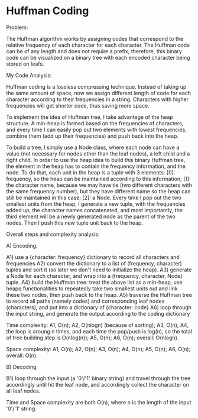 # Huffman Coding


Problem:

The Huffman algorithm works by assigning codes that correspond to the relative 
frequency of each character for each character. The Huffman code can be of any 
length and does not require a prefix; therefore, this binary code can be visualized 
on a binary tree with each encoded character being stored on leafs.



My Code Analysis:


Huffman coding is a lossless compressing technique. Instead of taking up the same amount of space, now we assign different length of code for each character according to their frequencies in a string. Characters with higher frequencies will get shorter code, thus saving more space. 

To implement the idea of Huffman tree, I take advantege of the heap structure. A min-heap is formed based on the frequencies of characters, and every time I can easily pop out two elements with lowest frequencies, combine them (add up their frequencies) and push back into the heap.

To build a tree, I simply use a Node class, where each node can have a value (not necessary for nodes other than the leaf nodes), a left child and a right child. In order to use the heap idea to build this binary Huffman tree, the element in the heap has to contain the frequency information, and the node. To do that, each unit in the heap is a tuple with 3 elements: [0]: frequency, so the heap can be maintained according to this information; [1]: the character name, because we may have tie (two different characters with the same frequency number), but they have different name so the heap can still be maintained in this case; [2]: a Node. Every time I pop out the two smallest units from the heap, I generate a new tuple, with the frequencies added up, the character names concatenated, and most importantly, the third element will be a newly generated node as the parent of the two nodes. Then I push this new tuple unit back to the heap.

Overall steps and complexity analysis:

A) Encoding:

A1) use a {character: frequency} dictionary to record all characters and frequencies
A2) convert the dictionary to a list of (frequency, character) tuples and sort it (so later we don't need to initialize the heap).
A3) generate a Node for each character, and wrap into a (frequency, character, Node) tuple.
A4) build the Huffman tree: treat the above list as a min-heap, use heapq functionalities to repeatedly take two smallest units out and link these two nodes, then push back to the heap.
A5) traverse the Huffman tree to record all paths (namely codes) and corresponding leaf nodes (characters), and put into a dictionary of {character: code}
A6) loop through the input string, and generate the output according to the coding dictionary

Time complexity: A1, O(n); A2, O(nlogn) (because of sorting); A3, O(n); A4, the loop is aroung n times, and each time the pop/push is log(n), so the total of tree building step is O(nlog(n)); A5, O(n); A6, O(n); overall: O(nlogn).

Space complexity: A1, O(n); A2, O(n); A3, O(n); A4, O(n); A5, O(n); A6, O(n); overall: O(n).

B) Decoding

B1) loop through the input (a '0'/'1' binary string) and travel through the tree accordingly until hit the leaf node, and accordingly collect the character on all leaf nodes. 

Time and Space complexity are both O(n), where n is the length of the input '0'/'1' string.


